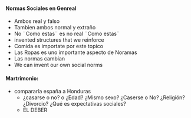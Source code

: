 #### Normas Sociales en Genreal
 - Ambos real y falso
 - Tambien ambos normal y extraño
 - No ¨Como estas¨ es no real ¨Como estas¨
 - invented structures that we reinforce
 - Comida es importate por este topico
 - Las Ropas es uno importante aspecto de Noramas
 - Las normas cambian
 - We can invent our own social norms
#### Martrimonio:
 - compararía españa a Honduras
	 - ¿casarse o no? o ¿Edad? ¿Mismo sexo? ¿Caserse o No? ¿Religión? ¿Divorcio? ¿Qué es expectativas sociales?
	 - EL DEBER
	
<!--stackedit_data:
eyJoaXN0b3J5IjpbLTExMjEwOTI1NDksLTIxNTMxMDAxMiwtMz
k5OTE2MjE1LDcxMDQ0MzI4MywxNzg2MTU2NDkwLC02MDY3Njk2
NzcsLTE3NjMxODA3ODIsMjAzNzUyODA1MSwtMTQ3NjYxNzAwMy
wtMzU2MjAyNTAwLDE0NjUwODE4NDddfQ==
-->